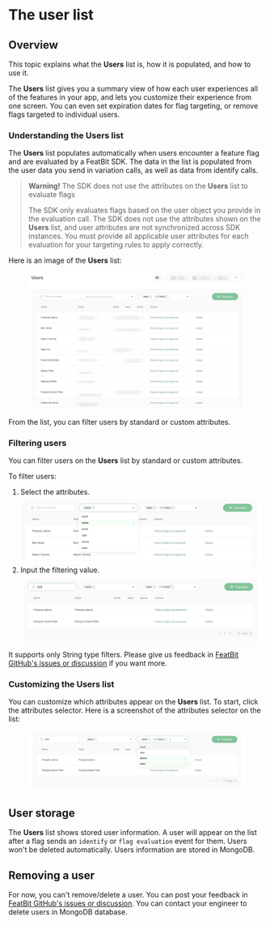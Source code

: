 # The user list

## Overview <a href="#overview" id="overview"></a>

This topic explains what the **Users** list is, how it is populated, and how to use it.

The **Users** list gives you a summary view of how each user experiences all of the features in your app, and lets you customize their experience from one screen. You can even set expiration dates for flag targeting, or remove flags targeted to individual users.

### Understanding the Users list <a href="#understanding-the-users-list" id="understanding-the-users-list"></a>

The **Users** list populates automatically when users encounter a feature flag and are evaluated by a FeatBit SDK. The data in the list is populated from the user data you send in variation calls, as well as data from identify calls. 

> **Warning!** The SDK does not use the attributes on the **Users** list to evaluate flags
>
> The SDK only evaluates flags based on the user object you provide in the evaluation call. The SDK does not use the attributes shown on the **Users** list, and user attributes are not synchronized across SDK instances. You must provide all applicable user attributes for each evaluation for your targeting rules to apply correctly.

Here is an image of the **Users** list:

<figure><img src="../../.gitbook/assets/image (83).png" alt=""><figcaption></figcaption></figure>

From the list, you can filter users by standard or custom attributes.

### Filtering users <a href="#filtering-users" id="filtering-users"></a>

You can filter users on the **Users** list by standard or custom attributes.

To filter users:

1. Select the attributes.\
   ![](<../../.gitbook/assets/image (103).png>)
2. Input the filtering value.\
   ![](<../../.gitbook/assets/image (23).png>)

It supports only String type filters. Please give us feedback in [FeatBit GitHub's issues or discussion](https://github.com/featbit/featbit) if you want more.

### Customizing the Users list <a href="#customizing-the-users-list" id="customizing-the-users-list"></a>

You can customize which attributes appear on the **Users** list. To start, click the attributes selector. Here is a screenshot of the attributes selector on the list:

<figure><img src="../../.gitbook/assets/image (234).png" alt=""><figcaption></figcaption></figure>

## User storage <a href="#user-storage" id="user-storage"></a>

The **Users** list shows stored user information. A user will appear on the list after a flag sends an `identify` or `flag evaluation` event for them. Users won't be deleted automatically. Users information are stored in MongoDB.

## Removing a user <a href="#removing-a-user" id="removing-a-user"></a>

For now, you can't remove/delete a user. You can post your feedback in [FeatBit GitHub's issues or discussion](https://github.com/featbit/featbit). You can contact your engineer to delete users in MongoDB database.
